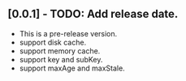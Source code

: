 ## [0.0.1] - TODO: Add release date.

* This is a pre-release version.
* support disk cache.
* support memory cache.
* support key and subKey.
* support maxAge and maxStale.
